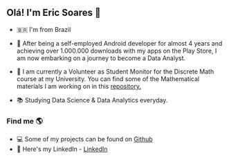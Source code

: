 ## Olá! I'm Eric Soares 👋

- 🇧🇷 I'm from Brazil

- 🔭 After being a self-employed Android developer for almost 4 years and achieving over 1.000.000 downloads with my apps on the Play Store, I am now embarking on a journey to become a Data Analyst.
- 👯 I am currently a Volunteer as Student Monitor for the Discrete Math course at my University. You can find some of the Mathematical materials I am working on in this [repository.](https://github.com/soareseric/learn-math-for-data-science) 
- 📚 Studying Data Science & Data Analytics everyday.

### Find me 🌎

- 💻 Some of my projects can be found on [Github](https://github.com/soareseric)
- 💼 Here's my LinkedIn - [LinkedIn](https://www.linkedin.com/in/eric-soares-maciel/)
